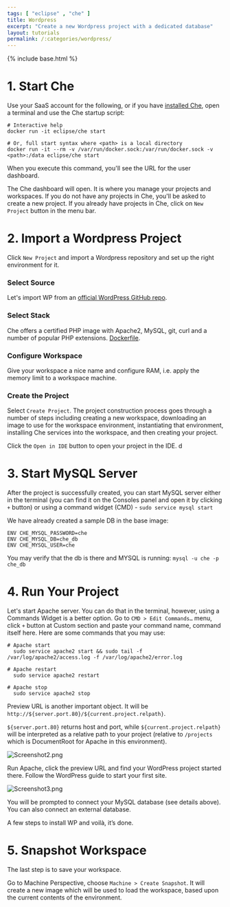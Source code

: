```yaml
---
tags: [ "eclipse" , "che" ]
title: Wordpress
excerpt: "Create a new Wordpress project with a dedicated database"
layout: tutorials
permalink: /:categories/wordpress/
---
```

{% include base.html %}
# 1. Start Che  
Use your SaaS account for the following, or if you have [installed Che]({{base}}{{site.links["setup-getting-started"]}}), open a terminal and use the Che startup script:

```shell  
# Interactive help
docker run -it eclipse/che start

# Or, full start syntax where <path> is a local directory
docker run -it --rm -v /var/run/docker.sock:/var/run/docker.sock -v <path>:/data eclipse/che start
```

When you execute this command, you'll see the URL for the user dashboard.

The Che dashboard will open. It is where you manage your projects and workspaces. If you do not have any projects in Che, you'll be asked to create a new project.  If you already have projects in Che, click on `New Project` button in the menu bar.

# 2. Import a Wordpress Project  
Click `New Project` and import a Wordpress repository and set up the right environment for it.

### Select Source
Let's import WP from an [official WordPress GitHub repo](https://github.com/WordPress/WordPress.git).

### Select Stack
Che offers a certified PHP image with Apache2, MySQL, git, curl and a number of popular PHP extensions.
[Dockerfile](https://github.com/eclipse/che-dockerfiles/blob/master/recipes/php/Dockerfile).

### Configure Workspace
Give your workspace a nice name and configure RAM, i.e. apply the memory limit to a workspace machine.

### Create the Project
Select `Create Project`.  The project construction process goes through a number of steps including creating a new workspace, downloading an image to use for the workspace environment, instantiating that environment, installing Che services into the workspace, and then creating your project.

Click the `Open in IDE` button to open your project in the IDE.
d
# 3. Start MySQL Server  
After the project is successfully created, you can start MySQL server either in the terminal (you can find it on the Consoles panel and open it by clicking `+` button) or using a command widget (CMD) - `sudo service mysql start`

We have already created a sample DB in the base image:
```text  
ENV CHE_MYSQL_PASSWORD=che
ENV CHE_MYSQL_DB=che_db
ENV CHE_MYSQL_USER=che
```

You may verify that the db is there and MYSQL is running: `mysql -u che -p che_db`

# 4. Run Your Project  

Let's start Apache server. You can do that in the terminal, however, using a Commands Widget is a better option. Go to `CMD > Edit Commands…` menu, click `+` button at Custom section and paste your command name, command itself here.
Here are some commands that you may use:  
```shell  
# Apache start
  sudo service apache2 start && sudo tail -f /var/log/apache2/access.log -f /var/log/apache2/error.log

# Apache restart
  sudo service apache2 restart

# Apache stop
  sudo service apache2 stop
```
Preview URL is another important object. It will be `http://${server.port.80}/${current.project.relpath}`.

`${server.port.80}` returns host and port, while `${current.project.relpath}` will be interpreted as a relative path to your project (relative to `/projects` which is DocumentRoot for Apache in this environment).

![Screenshot2.png]({{base}}{{site.links["Screenshot2.png"]}})

Run Apache, click the preview URL and find your WordPress project started there. Follow the WordPress guide to start your first site.

![Screenshot3.png]({{base}}{{site.links["Screenshot3.png"]}})

You will be prompted to connect your MySQL database (see details above). You can also connect an external database.

A few steps to install WP and voilà, it’s done.

# 5. Snapshot Workspace  

The last step is to save your workspace.

Go to Machine Perspective, choose `Machine > Create Snapshot`. It will create a new image which will be used to load the workspace, based upon the current contents of the environment.
